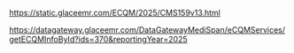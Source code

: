 https://static.glaceemr.com/ECQM/2025/CMS159v13.html

https://datagateway.glaceemr.com/DataGatewayMediSpan/eCQMServices/getECQMInfoById?ids=370&reportingYear=2025
